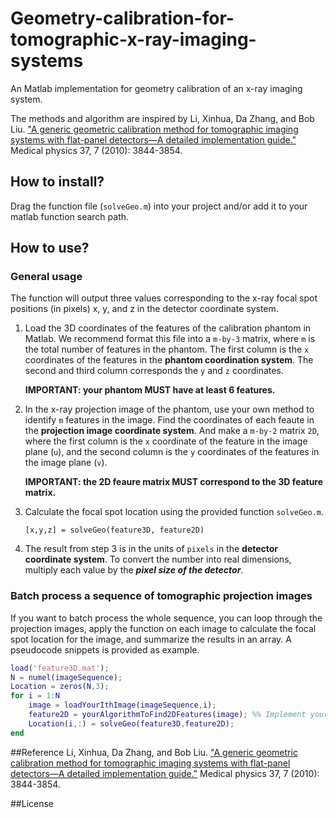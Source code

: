 <head>
    <script type="text/javascript"
            src="http://cdn.mathjax.org/mathjax/latest/MathJax.js?config=TeX-AMS-MML_HTMLorMML">
    </script>
</head>

# Geometry-calibration-for-tomographic-x-ray-imaging-systems
An Matlab implementation for geometry calibration of an x-ray imaging system. 

The methods and algorithm are inspired by Li, Xinhua, Da Zhang, and Bob Liu. ["A generic geometric calibration method for tomographic imaging systems with flat-panel detectors—A detailed implementation guide."](http://scitation.aip.org/content/aapm/journal/medphys/37/7/10.1118/1.3431996) Medical physics 37, 7 (2010): 3844-3854.

## How to install?
Drag the function file (`solveGeo.m`) into your project and/or add it to your matlab function search path. 

## How to use?
### General usage
The function will output three values corresponding to the x-ray focal spot positions (in pixels) x, y, and z in the detector coordinate system. 

1. Load the 3D coordinates of the features of the calibration phantom in Matlab. We recommend format this file into a `m-by-3` matrix, where `m` is the total number of features in the phantom. The first column is the `x` coordinates of the features in the **phantom coordination system**. The second and third column corresponds the `y` and `z` coordinates. 

    **IMPORTANT: your phantom MUST have at least 6 features.**

2. In the x-ray projection image of the phantom, use your own method to identify `m` features in the image. Find the coordinates of each feaute in the **projection image coordinate system**. And make a `m-by-2` matrix `2D`, where the first column is the `x` coordinate of the feature in the image plane (`u`), and the second column is the `y` coordinates of the features in the image plane (`v`).

    **IMPORTANT: the 2D feaure matrix MUST correspond to the 3D feature matrix.**

3. Calculate the focal spot location using the provided function `solveGeo.m`. 

    `[x,y,z] = solveGeo(feature3D, feature2D)`

4. The result from step 3 is in the units of `pixels` in the **detector coordinate system**. To convert the number into real dimensions, multiply each value by the ***pixel size of the detector***.

### Batch process a sequence of tomographic projection images
If you want to batch process the whole sequence, you can loop through the projection images, apply the function on each image to calculate the focal spot location for the image, and summarize the results in an array. A pseudocode snippets is provided as example.

```matlab
load('feature3D.mat');
N = numel(imageSequence);
Location = zeros(N,3);
for i = 1:N
    image = loadYourIthImage(imageSequence,i);
    feature2D = yourAlgorithmToFind2DFeatures(image); %% Implement your own methods to locate the features here.
    Location(i,:) = solveGeo(feature3D,feature2D);
end
```

##Reference
Li, Xinhua, Da Zhang, and Bob Liu. ["A generic geometric calibration method for tomographic imaging systems with flat-panel detectors—A detailed implementation guide."](http://scitation.aip.org/content/aapm/journal/medphys/37/7/10.1118/1.3431996) Medical physics 37, 7 (2010): 3844-3854.

##License

